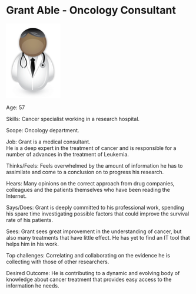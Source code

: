 <!-- SPDX-License-Identifier: CC-BY-4.0 -->
<!-- Copyright Contributors to the ODPi Data Governance project. -->

# Grant Able - Oncology Consultant

![Icon](grant-able.png)

Age: 57

Skills: Cancer specialist working in a research hospital.

Scope: Oncology department.

Job: 
Grant is a medical consultant.  
He is a deep expert in the treatment of cancer and is responsible for a
number of advances in the treatment of Leukemia.

Thinks/Feels:
Feels overwhelmed by the amount of information he has to assimilate and
come to a conclusion on to progress his research.

Hears:
Many opinions on the correct approach from drug companies,
colleagues and the patients themselves who have been reading the Internet.

Says/Does:
Grant is deeply committed to his professional work,
spending his spare time investigating possible factors
that could improve the survival rate of his patients.

Sees:
Grant sees great improvement in the understanding of cancer,
but also many treatments that have little effect.
He has yet to find an IT tool that helps him in his work.

Top challenges:
Correlating and collaborating on the evidence he is collecting
with those of other researchers.

Desired Outcome:
He is contributing to a dynamic and evolving body of knowledge about
cancer treatment that provides easy access to the information he needs.
